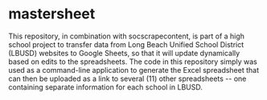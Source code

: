 # mastersheet

This repository, in combination with socscrapecontent, is part of a high school project to transfer data from Long Beach Unified School District (LBUSD) websites to Google Sheets, so that it will update dynamically based on edits to the spreadsheets. The code in this repository simply was used as a command-line application to generate the Excel spreadsheet that can then be uploaded as a link to several (11) other spreadsheets -- one containing separate information for each school in LBUSD.
